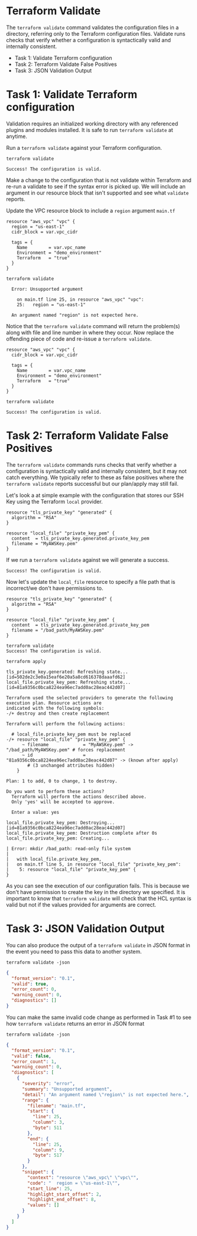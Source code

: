 # Terraform Validate

The `terraform validate` command validates the configuration files in a directory, referring only to the Terraform configuration files. Validate runs checks that verify whether a configuration is syntactically valid and internally consistent.

- Task 1: Validate Terraform configuration
- Task 2: Terraform Validate False Positives
- Task 3: JSON Validation Output

# Task 1: Validate Terraform configuration

Validation requires an initialized working directory with any referenced plugins and modules installed. It is safe to run `terraform validate` at anytime.

Run a `terraform validate` against your Terraform configuration.

```script
terraform validate
```

```script
Success! The configuration is valid.
```

Make a change to the configuration that is not validate within Terraform and re-run a validate to see if the syntax error is picked up. We will include an argument in our resource block that isn't supported and see what `validate` reports.

Update the VPC resource block to include a `region` argument
`main.tf`

```hcl
resource "aws_vpc" "vpc" {
  region = "us-east-1"
  cidr_block = var.vpc_cidr

  tags = {
    Name        = var.vpc_name
    Environment = "demo_environment"
    Terraform   = "true"
  }
}
```

```script
terraform validate
```

```script
  Error: Unsupported argument

    on main.tf line 25, in resource "aws_vpc" "vpc":
    25:   region = "us-east-1"

  An argument named "region" is not expected here.
```

Notice that the `terraform validate` command will return the problem(s) along with file and line number in where they occur. Now replace the offending piece of code and re-issue a `terraform validate`.

```hcl
resource "aws_vpc" "vpc" {
  cidr_block = var.vpc_cidr

  tags = {
    Name        = var.vpc_name
    Environment = "demo_environment"
    Terraform   = "true"
  }
}
```

```script
terraform validate
```

```script
Success! The configuration is valid.
```

# Task 2: Terraform Validate False Positives

The `terraform validate` commands runs checks that verify whether a configuration is syntactically valid and internally consistent, but it may not catch everything. We typically refer to these as false positives where the `terraform validate` reports successful but our plan/apply may still fail.

Let's look a at simple example with the configuration that stores our SSH Key using the Terraform `local` provider.

```hcl
resource "tls_private_key" "generated" {
  algorithm = "RSA"
}

resource "local_file" "private_key_pem" {
  content  = tls_private_key.generated.private_key_pem
  filename = "MyAWSKey.pem"
}
```

If we run a `terraform validate` against we will generate a success.

```script
Success! The configuration is valid.
```

Now let's update the `local_file` resource to specify a file path that is incorrect/we don't have permissions to.

```hcl
resource "tls_private_key" "generated" {
  algorithm = "RSA"
}

resource "local_file" "private_key_pem" {
  content  = tls_private_key.generated.private_key_pem
  filename = "/bad_path/MyAWSKey.pem"
}
```

```script
terraform validate
Success! The configuration is valid.
```

```script
terraform apply

tls_private_key.generated: Refreshing state... [id=502de2c3e0a15eaf6e20a5a8cd616378daaafd62]
local_file.private_key_pem: Refreshing state... [id=81a9356c0bca8224ea96ec7add0ac28eac442d07]

Terraform used the selected providers to generate the following execution plan. Resource actions are
indicated with the following symbols:
-/+ destroy and then create replacement

Terraform will perform the following actions:

  # local_file.private_key_pem must be replaced
-/+ resource "local_file" "private_key_pem" {
      ~ filename             = "MyAWSKey.pem" -> "/bad_path/MyAWSKey.pem" # forces replacement
      ~ id                   = "81a9356c0bca8224ea96ec7add0ac28eac442d07" -> (known after apply)
        # (3 unchanged attributes hidden)
    }

Plan: 1 to add, 0 to change, 1 to destroy.

Do you want to perform these actions?
  Terraform will perform the actions described above.
  Only 'yes' will be accepted to approve.

  Enter a value: yes

local_file.private_key_pem: Destroying... [id=81a9356c0bca8224ea96ec7add0ac28eac442d07]
local_file.private_key_pem: Destruction complete after 0s
local_file.private_key_pem: Creating...

| Error: mkdir /bad_path: read-only file system
|
|   with local_file.private_key_pem,
|   on main.tf line 5, in resource "local_file" "private_key_pem":
|    5: resource "local_file" "private_key_pem" {
}

```

As you can see the execution of our configuration fails. This is because we don't have permission to create the key in the directory we specified. It is important to know that `terraform validate` will check that the HCL syntax is valid but not if the values provided for arguments are correct.

# Task 3: JSON Validation Output

You can also produce the output of a `terraform validate` in JSON format in the event you need to pass this data to another system.

```shell
terraform validate -json
```

```json
{
  "format_version": "0.1",
  "valid": true,
  "error_count": 0,
  "warning_count": 0,
  "diagnostics": []
}
```

You can make the same invalid code change as performed in Task #1 to see how `terraform validate` returns an error in JSON format

```shell
terraform validate -json
```

```json
{
  "format_version": "0.1",
  "valid": false,
  "error_count": 1,
  "warning_count": 0,
  "diagnostics": [
    {
      "severity": "error",
      "summary": "Unsupported argument",
      "detail": "An argument named \"region\" is not expected here.",
      "range": {
        "filename": "main.tf",
        "start": {
          "line": 25,
          "column": 3,
          "byte": 511
        },
        "end": {
          "line": 25,
          "column": 9,
          "byte": 517
        }
      },
      "snippet": {
        "context": "resource \"aws_vpc\" \"vpc\"",
        "code": "  region = \"us-east-1\"",
        "start_line": 25,
        "highlight_start_offset": 2,
        "highlight_end_offset": 8,
        "values": []
      }
    }
  ]
}
```